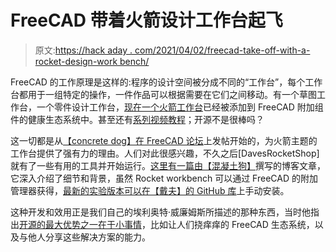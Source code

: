 # FreeCAD 带着火箭设计工作台起飞

> 原文:[https://hack aday . com/2021/04/02/freecad-take-off-with-a-rocket-design-work bench/](https://hackaday.com/2021/04/02/freecad-takes-off-with-a-rocket-design-workbench/)

FreeCAD 的工作原理是这样的:程序的设计空间被分成不同的“工作台”，每个工作台都用于一组特定的操作，一件作品可以根据需要在它们之间移动。有一个草图工作台，一个零件设计工作台，[现在一个火箭工作台](https://wiki.freecadweb.org/Rocket_Workbench)已经被添加到 FreeCAD 附加组件的健康生态系统中。甚至还有[系列视频教程](https://www.youtube.com/playlist?list=PLIk8AsRj-ngQRr6uLD3DDJTBrLhJfF7eI)；开源不是很棒吗？

这一切都是从[【concrete dog】在 FreeCAD 论坛](https://forum.freecadweb.org/viewtopic.php?f=8&t=54496)上发帖开始的，为火箭主题的工作台提供了强有力的理由。人们对此很感兴趣，不久之后[DavesRocketShop]就有了一些有用的工具并开始运行。[这里有一篇由【混凝土狗】](https://concretedog.blogspot.com/2021/02/new-rocketry-cad-tools-freecad-rocket.html)撰写的博客文章，它深入介绍了细节和背景，虽然 Rocket workbench 可以通过 FreeCAD 的附加管理器获得，[最新的实验版本可以在【戴夫】的 GitHub 库](https://github.com/davesrocketshop/Rocket/tree/045ca2ab76db71369e6e0722709b6d430e0d2245)上手动安装。

这种开发和效用正是我们自己的埃利奥特·威廉姆斯所描述的那种东西，当时他指出[开源的最大优势之一在于小事情](https://hackaday.com/2021/02/13/open-source-its-the-little-things/)，比如让人们挠痒痒的 FreeCAD 生态系统，以及与他人分享这些解决方案的能力。